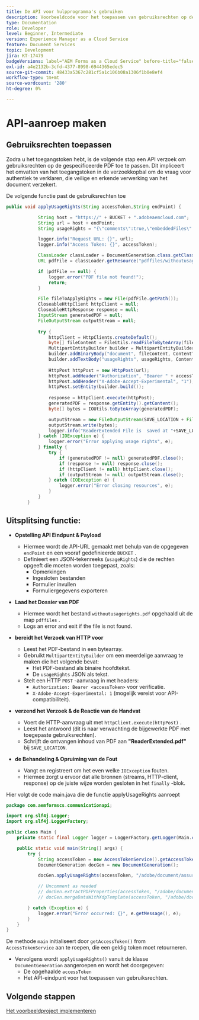 ```yaml
---
title: De API voor hulpprogramma's gebruiken
description: Voorbeeldcode voor het toepassen van gebruiksrechten op de geleverde PDF
type: Documentation
role: Developer
level: Beginner, Intermediate
version: Experience Manager as a Cloud Service
feature: Document Services
topic: Development
jira: KT-17479
badgeVersions: label="AEM Forms as a Cloud Service" before-title="false"
exl-id: a4e2132b-3cfd-4377-8998-6944365edec5
source-git-commit: 48433a5367c281cf5a1c106b08a1306f1b0e8ef4
workflow-type: tm+mt
source-wordcount: '280'
ht-degree: 0%

---
```


# API-aanroep maken

## Gebruiksrechten toepassen

Zodra u het toegangstoken hebt, is de volgende stap een API verzoek om gebruiksrechten op de gespecificeerde PDF toe te passen. Dit impliceert het omvatten van het toegangstoken in de verzoekkopbal om de vraag voor authentiek te verklaren, die veilige en erkende verwerking van het document verzekert.

De volgende functie past de gebruiksrechten toe

```java
public void applyUsageRights(String accessToken,String endPoint) {

            String host = "https://" + BUCKET + ".adobeaemcloud.com";
            String url = host + endPoint;
            String usageRights = "{\"comments\":true,\"embeddedFiles\":true,\"formFillIn\":true,\"formDataExport\":true}";

            logger.info("Request URL: {}", url);
            logger.info("Access Token: {}", accessToken);

            ClassLoader classLoader = DocumentGeneration.class.getClassLoader();
            URL pdfFile = classLoader.getResource("pdffiles/withoutusagerights.pdf");

            if (pdfFile == null) {
                logger.error("PDF file not found!");
                return;
            }

            File fileToApplyRights = new File(pdfFile.getPath());
            CloseableHttpClient httpClient = null;
            CloseableHttpResponse response = null;
            InputStream generatedPDF = null;
            FileOutputStream outputStream = null;
            
            try {
                httpClient = HttpClients.createDefault();
                byte[] fileContent = FileUtils.readFileToByteArray(fileToApplyRights);
                MultipartEntityBuilder builder = MultipartEntityBuilder.create();
                builder.addBinaryBody("document", fileContent, ContentType.create("application/pdf"),fileToApplyRights.getName());
                builder.addTextBody("usageRights", usageRights, ContentType.APPLICATION_JSON);
                
                HttpPost httpPost = new HttpPost(url);
                httpPost.addHeader("Authorization", "Bearer " + accessToken);
                httpPost.addHeader("X-Adobe-Accept-Experimental", "1");
                httpPost.setEntity(builder.build());
                
                response = httpClient.execute(httpPost);
                generatedPDF = response.getEntity().getContent();
                byte[] bytes = IOUtils.toByteArray(generatedPDF);

                outputStream = new FileOutputStream(SAVE_LOCATION + File.separator + "ReaderExtended.pdf");
                outputStream.write(bytes);
                logger.info("ReaderExtended File is  saved at "+SAVE_LOCATION);
            } catch (IOException e) {
                logger.error("Error applying usage rights", e);
            } finally {
                try {
                    if (generatedPDF != null) generatedPDF.close();
                    if (response != null) response.close();
                    if (httpClient != null) httpClient.close();
                    if (outputStream != null) outputStream.close();
                } catch (IOException e) {
                    logger.error("Error closing resources", e);
                }
            }
        }
```

## Uitsplitsing functie:



* **Opstelling API Eindpunt &amp; Payload**
   * Hiermee wordt de API-URL gemaakt met behulp van de opgegeven `endPoint` en een vooraf gedefinieerde `BUCKET` .
   * Definieert een JSON-tekenreeks (`usageRights`) die de rechten opgeeft die moeten worden toegepast, zoals:
      * Opmerkingen
      * Ingesloten bestanden
      * Formulier invullen
      * Formuliergegevens exporteren

* **Laad het Dossier van PDF**
   * Hiermee wordt het bestand `withoutusagerights.pdf` opgehaald uit de map `pdffiles` .
   * Logs an error and exit if the file is not found.

* **bereidt het Verzoek van HTTP voor**
   * Leest het PDF-bestand in een bytearray.
   * Gebruikt `MultipartEntityBuilder` om een meerdelige aanvraag te maken die het volgende bevat:
      * Het PDF-bestand als binaire hoofdtekst.
      * De `usageRights` JSON als tekst.
   * Stelt een HTTP `POST` -aanvraag in met headers:
      * `Authorization: Bearer <accessToken>` voor verificatie.
      * `X-Adobe-Accept-Experimental: 1` (mogelijk vereist voor API-compatibiliteit).

* **verzend het Verzoek &amp; de Reactie van de Handvat**
   * Voert de HTTP-aanvraag uit met `httpClient.execute(httpPost)` .
   * Leest het antwoord (dit is naar verwachting de bijgewerkte PDF met toegepaste gebruiksrechten).
   * Schrijft de ontvangen inhoud van PDF aan **&quot;ReaderExtended.pdf&quot;** bij `SAVE_LOCATION`.

* **de Behandeling &amp; Opruiming van de Fout**
   * Vangt en registreert om het even welke `IOException` fouten.
   * Hiermee zorgt u ervoor dat alle bronnen (streams, HTTP-client, response) op de juiste wijze worden gesloten in het `finally` -blok.

Hier volgt de code main.java die de functie applyUsageRights aanroept

```java
package com.aemformscs.communicationapi;

import org.slf4j.Logger;
import org.slf4j.LoggerFactory;

public class Main {
    private static final Logger logger = LoggerFactory.getLogger(Main.class);

    public static void main(String[] args) {
        try {
            String accessToken = new AccessTokenService().getAccessToken();
            DocumentGeneration docGen = new DocumentGeneration();

            docGen.applyUsageRights(accessToken, "/adobe/document/assure/usagerights");

            // Uncomment as needed
            // docGen.extractPDFProperties(accessToken, "/adobe/document/extract/pdfproperties");
            // docGen.mergeDataWithXdpTemplate(accessToken, "/adobe/document/generate/pdfform");

        } catch (Exception e) {
            logger.error("Error occurred: {}", e.getMessage(), e);
        }
    }
}
```

De methode `main` initialiseert door `getAccessToken()` from `AccessTokenService` aan te roepen, die een geldig token moet retourneren.

* Vervolgens wordt `applyUsageRights()` vanuit de klasse `DocumentGeneration` aangeroepen en wordt het doorgegeven:
   * De opgehaalde `accessToken`
   * Het API-eindpunt voor het toepassen van gebruiksrechten.


## Volgende stappen

[Het voorbeeldproject implementeren](sample-project.md)
